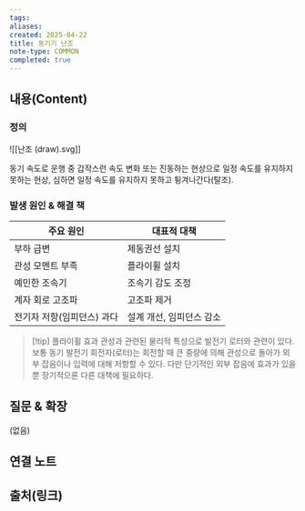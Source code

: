 ```yaml
---
tags: 
aliases: 
created: 2025-04-22
title: 동기기 난조
note-type: COMMON
completed: true
---
```


## 내용(Content)

### 정의

![[난조 (draw).svg]]

동기 속도로 운행 중 갑작스런 속도 변화 또는 진동하는 현상으로 일정 속도를 유지하지 못하는 현상, 심하면 일정 속도를 유지하지 못하고 튕겨나간다(탈조).

### 발생 원인 & 해결 책

| 주요 원인           | 대표적 대책         |
| --------------- | -------------- |
| 부하 급변           | 제동권선 설치        |
| 관성 모멘트 부족       | 플라이휠 설치        |
| 예민한 조속기         | 조속기 감도 조정      |
| 계자 회로 고조파       | 고조파 제거         |
| 전기자 저항(임피던스) 과다 | 설계 개선, 임피던스 감소 |

>[!tip] 플라이휠 효과
>관성과 관련된 물리적 특성으로 발전기 로터와 관련이 있다. 보통 동기 발전기 회전자(로터)는 회전할 때 큰 중량에 의해 관성으로 돌아가 외부 잡음이나 입력에 대해 저항할 수 있다. 다만 단기적인 외부 잡음에 효과가 있을뿐 장기적으론 다른 대책에 필요하다.

## 질문 & 확장

(없음)

## 연결 노트

## 출처(링크)

